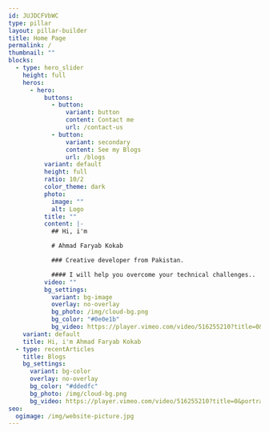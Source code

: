 ```yaml
---
id: JUJDCFVbWC
type: pillar
layout: pillar-builder
title: Home Page
permalink: /
thumbnail: ""
blocks:
  - type: hero_slider
    height: full
    heros:
      - hero:
          buttons:
            - button:
                variant: button
                content: Contact me
                url: /contact-us
            - button:
                variant: secondary
                content: See my Blogs
                url: /blogs
          variant: default
          height: full
          ratio: 10/2
          color_theme: dark
          photo:
            image: ""
            alt: Logo
          title: ""
          content: |-
            ## Hi, i'm

            # Ahmad Faryab Kokab

            ### Creative developer from Pakistan. 

            #### I will help you overcome your technical challenges..
          video: ""
          bg_settings:
            variant: bg-image
            overlay: no-overlay
            bg_photo: /img/cloud-bg.png
            bg_color: "#0e0e1b"
            bg_video: https://player.vimeo.com/video/516255210?title=0&portrait=0&byline=0&autoplay=1&muted=true&controls=0&loop=1
    variant: default
    title: Hi, i'm Ahmad Faryab Kokab
  - type: recentArticles
    title: Blogs
    bg_settings:
      variant: bg-color
      overlay: no-overlay
      bg_color: "#ddedfc"
      bg_photo: /img/cloud-bg.png
      bg_video: https://player.vimeo.com/video/516255210?title=0&portrait=0&byline=0&autoplay=1&muted=true&controls=0&loop=1
seo:
  ogimage: /img/website-picture.jpg
---
```

